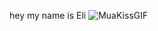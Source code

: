 hey my name is Eli ![MuaKissGIF](https://github.com/Rufino-0/Rufino-0/assets/160527431/c8503339-0f69-47d9-9c22-1fd19f9c69e5)
